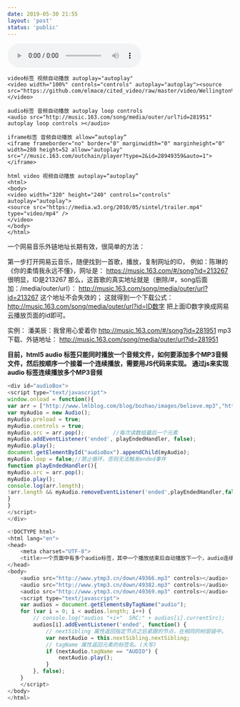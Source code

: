 ```yaml
---
date: 2019-05-30 21:55
layout: 'post'
status: 'public'
---
```



<audio src="https://drive.vernallove.com/Material/Audio/%E4%BD%A0%E7%9A%84%E6%9F%94%E6%83%85%E6%88%91%E6%B0%B8%E8%BF%9C%E4%B8%8D%E6%87%82-%E9%99%88%E7%90%B3.mp3" loop controls></audio>
```
video标签 视频自动播放 autoplay="autoplay"
<video width="100%" controls="controls" autoplay="autoplay"><source src="https://github.com/elmace/cited_video/raw/master/video/Wellington%20Vacation%20Travel%20Guide%20%7C%20Expedia.mp4"></video>
```


```
audio标签 音频自动播放 autoplay loop controls
<audio src="http://music.163.com/song/media/outer/url?id=281951" autoplay loop controls ></audio>
```


```
iframe标签 音频自动播放 allow=“autoplay”
<iframe frameborder="no" border="0" marginwidth="0" marginheight="0" width=280 height=52 allow="autoplay" src="//music.163.com/outchain/player?type=2&id=28949359&auto=1"></iframe>
```


```
html video 视频自动播放 autoplay=“autoplay”
<html>
<body>
<video width="320" height="240" controls="controls" autoplay="autoplay">
<source src="https://media.w3.org/2010/05/sintel/trailer.mp4" type="video/mp4" />  
</video>
</body>
</html>
```

一个网易音乐外链地址长期有效，很简单的方法：

第一步打开网易云音乐，随便找到一首歌，播放，复制网址的ID，
例如：陈琳的《你的柔情我永远不懂》，网址是：
https://music.163.com/#/song?id=213267
很明显，ID是213267
那么，这首歌的真实地址就是（删除/#，song后面加：/media/outer/url）：
http://music.163.com/song/media/outer/url?id=213267
这个地址不会失效的；
这就得到一个下载公式：
http://music.163.com/song/media/outer/url?id=ID数字
把上面ID数字换成网易云播放页面的id即可。

实例：
潘美辰：我曾用心爱着你
http://music.163.com/#/song?id=281951
mp3下载、外链地址：
http://music.163.com/song/media/outer/url?id=281951

**目前，html5 audio 标签只能同时播放一个音频文件，如何要添加多个MP3音频文件，然后按顺序一个接着一个连续播放，需要用JS代码来实现。**
**通过js来实现 audio 标签连续播放多个MP3音频**

```js
<div id="audioBox"> 
<script type="text/javascript"> 
window.onload = function(){ 
var arr = ["http://www.lmlblog.com/blog/bozhao/images/believe.mp3","http://www.lmlblog.com/blog/bozhao/images/shui.mp3"];               //把需要播放的歌曲从后往前排，这里已添加两首音乐，可继续添加多个音乐 
var myAudio = new Audio(); 
myAudio.preload = true; 
myAudio.controls = true; 
myAudio.src = arr.pop();         //每次读数组最后一个元素 
myAudio.addEventListener('ended', playEndedHandler, false); 
myAudio.play(); 
document.getElementById("audioBox").appendChild(myAudio); 
myAudio.loop = false;//禁止循环，否则无法触发ended事件 
function playEndedHandler(){ 
myAudio.src = arr.pop(); 
myAudio.play(); 
console.log(arr.length); 
!arr.length && myAudio.removeEventListener('ended',playEndedHandler,false);//只有一个元素时解除绑定 
} 
} 
</script> 
</div>
```

```js
<!DOCTYPE html>
<html lang="en">
<head>
    <meta charset="UTF-8">
    <title>一个页面中有多个audio标签，其中一个播放结束后自动播放下一个，audio连续播放</title>
</head>
<body>
    <audio src="http://www.ytmp3.cn/down/49366.mp3" controls></audio>
    <audio src="http://www.ytmp3.cn/down/49382.mp3" controls></audio>
    <audio src="http://www.ytmp3.cn/down/49369.mp3" controls></audio>
    <script type="text/javascript">
    var audios = document.getElementsByTagName("audio");
    for (var i = 0; i < audios.length; i++) {
        // console.log("audios "+i+"  SRC:" + audios[i].currentSrc);
        audios[i].addEventListener('ended', function() {
            // nextSibling 属性返回指定节点之后紧跟的节点，在相同的树层级中。
            var nextAudio = this.nextSibling.nextSibling;
            // tagName 属性返回元素的标签名。(大写)
            if (nextAudio.tagName == "AUDIO") {
                nextAudio.play();
            }
        }, false);
    }
    </script>
</body>
</html>
```

